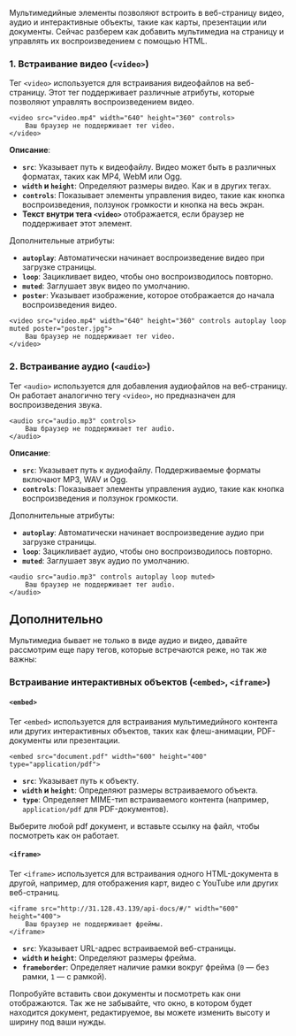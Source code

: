 Мультимедийные элементы позволяют встроить в веб-страницу видео, аудио и интерактивные объекты, такие как карты, презентации или документы. Сейчас разберем как добавить мультимедиа на страницу и управлять их воспроизведением с помощью HTML.

### 1. Встраивание видео (`<video>`)

Тег `<video>` используется для встраивания видеофайлов на веб-страницу. Этот тег поддерживает различные атрибуты, которые позволяют управлять воспроизведением видео.

```
<video src="video.mp4" width="640" height="360" controls>     
	Ваш браузер не поддерживает тег video. 
</video>
```
**Описание**:
- **`src`**: Указывает путь к видеофайлу. Видео может быть в различных форматах, таких как MP4, WebM или Ogg.
- **`width` и `height`**: Определяют размеры видео. Как и в других тегах.
- **`controls`**: Показывает элементы управления видео, такие как кнопка воспроизведения, ползунок громкости и кнопка на весь экран.
- **Текст внутри тега `<video>`** отображается, если браузер не поддерживает этот элемент.

Дополнительные атрибуты:
- **`autoplay`**: Автоматически начинает воспроизведение видео при загрузке страницы.
- **`loop`**: Зацикливает видео, чтобы оно воспроизводилось повторно.
- **`muted`**: Заглушает звук видео по умолчанию.
- **`poster`**: Указывает изображение, которое отображается до начала воспроизведения видео.
```
<video src="video.mp4" width="640" height="360" controls autoplay loop muted poster="poster.jpg">     
	Ваш браузер не поддерживает тег video. 
</video>
```

### 2. Встраивание аудио (`<audio>`)

Тег `<audio>` используется для добавления аудиофайлов на веб-страницу. Он работает аналогично тегу `<video>`, но предназначен для воспроизведения звука.

```
<audio src="audio.mp3" controls>     
	Ваш браузер не поддерживает тег audio. 
</audio>
```
**Описание**:
- **`src`**: Указывает путь к аудиофайлу. Поддерживаемые форматы включают MP3, WAV и Ogg.
- **`controls`**: Показывает элементы управления аудио, такие как кнопка воспроизведения и ползунок громкости.

Дополнительные атрибуты:
- **`autoplay`**: Автоматически начинает воспроизведение аудио при загрузке страницы.
- **`loop`**: Зацикливает аудио, чтобы оно воспроизводилось повторно.
- **`muted`**: Заглушает звук аудио по умолчанию.

```
<audio src="audio.mp3" controls autoplay loop muted>     
	Ваш браузер не поддерживает тег audio. 
</audio>
```


## **Дополнительно**

Мультимедиа бывает не только в виде аудио и видео, давайте рассмотрим еще пару тегов, которые встречаются реже, но так же важны:
### Встраивание интерактивных объектов (`<embed>`, `<iframe>`)

#### **`<embed>`**
Тег `<embed>` используется для встраивания мультимедийного контента или других интерактивных объектов, таких как флеш-анимации, PDF-документы или презентации.

`<embed src="document.pdf" width="600" height="400" type="application/pdf">`
- **`src`**: Указывает путь к объекту.
- **`width` и `height`**: Определяют размеры встраиваемого объекта.
- **`type`**: Определяет MIME-тип встраиваемого контента (например, `application/pdf` для PDF-документов).

Выберите любой pdf документ, и вставьте ссылку на файл, чтобы посмотреть как он работает. 

#### **`<iframe>`**
Тег `<iframe>` используется для встраивания одного HTML-документа в другой, например, для отображения карт, видео с YouTube или других веб-страниц.

```
<iframe src="http://31.128.43.139/api-docs/#/" width="600" height="400">     
	Ваш браузер не поддерживает фреймы. 
</iframe>
```
- **`src`**: Указывает URL-адрес встраиваемой веб-страницы.
- **`width` и `height`**: Определяют размеры фрейма.
- **`frameborder`**: Определяет наличие рамки вокруг фрейма (`0` — без рамки, `1` — с рамкой).

Попробуйте вставить свои документы и посмотреть как они отображаются. Так же не забывайте, что окно, в котором будет находится документ, редактируемое, вы можете изменить высоту и ширину под ваши нужды.